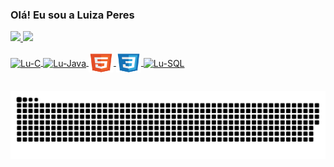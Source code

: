 ### Olá! Eu sou a Luiza Peres
 <div>
  <a href="https://github.com/LuizaPeres">
  <img height="180em" src="https://github-readme-stats.vercel.app/api?username=luizaperes&show_icons=true&theme=jolly&include_all_commits=true&count_private=true">
  <img height="180em" src="https://github-readme-stats.vercel.app/api/top-langs/?username=luizaperes&layout=compact&langs_count=7&theme=jolly"/>
   
</div>
<div style="display: inline_block"><br>
  <img align="center" alt="Lu-C" height="30" width="40" src="https://cdn.jsdelivr.net/gh/devicons/devicon/icons/c/c-plain.svg">
  <img align="center" alt="Lu-Java" height="30" width="40" src="https://cdn.jsdelivr.net/gh/devicons/devicon/icons/java/java-original-wordmark.svg" >
  <img align="center" alt="Lu-HTML" height="30" width="40" src="https://raw.githubusercontent.com/devicons/devicon/master/icons/html5/html5-original.svg">
  <img align="center" alt="Lu-CSS" height="30" width="40" src="https://raw.githubusercontent.com/devicons/devicon/master/icons/css3/css3-original.svg">
  <img align="center" alt="Lu-SQL" height="30" width="40" src="https://cdn.jsdelivr.net/gh/devicons/devicon/icons/mysql/mysql-original.svg">
</div>
  
  ##

 
  ![Snake animation](https://github.com/LuizaPeres/luizaperes/blob/output/github-contribution-grid-snake.svg)
 
</div>


